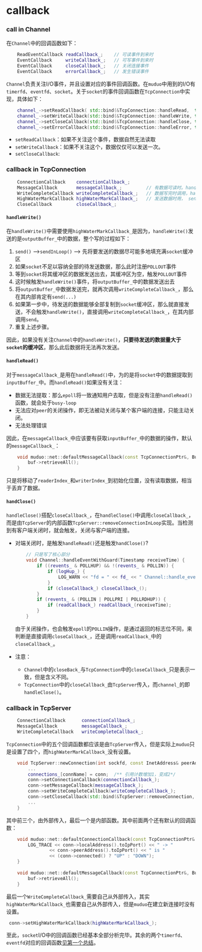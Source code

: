 # callback
### **call in Channel**
在`Channel`中的回调函数如下：
```cpp
    ReadEventCallback readCallback_;    // 可读事件到来时
    EventCallback     writeCallback_;   // 可写事件到来时
    EventCallback     closeCallback_;   // 关闭连接事件
    EventCallback     errorCallback_;   // 发生错误事件
```
`Channel`负责关注I/O事件，并且设置对应的事件回调函数。在`muduo`中用到的I/O有`timerfd`、`eventfd`、`socket`。关于`socket`的事件回调函数在`TcpConnection`中实现，具体如下：
```cpp
    channel_->setReadCallback( std::bind(&TcpConnection::handleRead,  this, _1));
    channel_->setWriteCallback(std::bind(&TcpConnection::handleWrite, this));
    channel_->setCloseCallback(std::bind(&TcpConnection::handleClose, this));
    channel_->setErrorCallback(std::bind(&TcpConnection::handleError, this));
```
+ `setReadCallback`：如果不关注这个事件，数据自然无法读取
+ `setWriteCallback`：如果不关注这个，数据仅仅可以发送一次。
+ `setCloseCallback`:

### **callback in TcpConnection**
```cpp
    ConnectionCallback    connectionCallback_;
    MessageCallback       messageCallback_;         // 有数据可读时。handleRead()内部
    WriteCompleteCallback writeCompleteCallback_;   // 数据写完时调用，handleWrite()、sendInLoop内部
    HighWaterMarkCallback highWaterMarkCallback_;   // 发送数据时用， sendInLoop 中 
    CloseCallback         closeCallback_;
```

#### `handleWrite()`

在`handleWrite()`中需要使用`highWaterMarkCallback_`是因为，`handleWrite()`发送的是`outputBuffer_`中的数据，整个写的过程如下：
1. `send()` -->`sendInLoop()` --> 先将要发送的数据尽可能多地填充满`socket`缓冲区
2. 如果`socket`不足以容纳全部的待发送数据，那么此时注册`POLLOUT`事件
3. 等到`socket`将其缓冲区的数据发送出去，其缓冲区为空，触发`POLLOUT`事件
4. 这时候触发`handleWrite()`事件，将`outputBuffer_`中的数据发送出去
5. 将`outputBuffer_`中数据发送完，就再次调用`writeCompleteCallback_`，那么在其内部肯定有`send(...)`
6. 如果第一步中，待发送的数据能够全部复制到`socket`缓冲区，那么就直接发送，不会触发`handleWrite()`，直接调用`writeCompleteCallback_`，在其内部调用`send`。
7. 重复上述步骤。  

因此，如果没有关注`Channel`中的`handleWrite()`，**只要待发送的数据量大于`socket`的缓冲区**，那么此后数据将无法再次发送。

#### `handleRead()`

对于`messageCallback_`是用在`handleRead()`中，为的是将`socket`中的数据提取到`inputBuffer_`中。而`handleRead()`如果没有关注：
+ 数据无法提取：那么`epoll`将一致通知用户去取，但是没有注册`handleRead()`函数，就会处于`busy-loop`
+ 无法应对`peer`的关闭操作，即无法被动关闭与某个客户端的连接，只能主动关闭。
+ 无法处理错误

因此，在`messageCallback_`中应该要有获取`inputBuffer_`中的数据的操作，默认的`messageCallback_`：
```cpp
    void muduo::net::defaultMessageCallback(const TcpConnectionPtr&, Buffer* buf, Timestamp) {
        buf->retrieveAll();
    }
```
只是将移动了`readerIndex_`和`writerIndex_`到初始化位置，没有读取数据，相当于丢弃了数据。

#### `handClose()`
`handleClose()`搭配`closeCallback_`，在`handleClose()`中调用`closeCallback_`，而是由`TcpServer`的内部函数`TcpServer::removeConnectionInLoop`实现。当检测到有客户端关闭时，就会触发，关闭与客户端的连接。
+ 对端关闭时，是触发`handleRead()`还是触发`handClose()`?
    ```cpp
        // 只是写了核心部分
        void Channel::handleEventWithGuard(Timestamp receiveTime) {
            if ((revents_ & POLLHUP) && !(revents_ & POLLIN)) {   
                if (logHup_) {
                    LOG_WARN << "fd = " << fd_ << " Channel::handle_event() POLLHUP";
                }
                if (closeCallback_) closeCallback_();  
            }
            if (revents_ & (POLLIN | POLLPRI | POLLRDHUP)) {
                if (readCallback_) readCallback_(receiveTime);
            }
        }
    ```
    由于关闭操作，也会触发`epoll`的`POLLIN`操作，是通过返回的标志位不同，来判断是直接调用`closeCallback_`，还是调用`readCallback_`中的`closeCallback_`。
    <!-- + 如果是客户端主动关闭，返回的事件是`POLLIN`：触发`readCallback_` -->
    <!-- + 如果是服务端主动关闭，返回的事件是`POLLIN`、`POLLHUG`：触发`readCallback_` -->
    
+ 注意：
    + `Channel`中的`closeBack_`与`TcpConnection`中的`closeCallback_`只是表示一致，但是含义不同。
    + `TcpConnection`中的`closeCallback_`由`TcpServer`传入，而`channel_`的即`handleClose()`。

### **callback in TcpServer**
```cpp
    ConnectionCallback      connectionCallback_;
    MessageCallback         messageCallback_;
    WriteCompleteCallback   writeCompleteCallback_;
```
`TcpConnection`中的五个回调函数都应该是由`TcpServer`传入，但是实际上`muduo`只是设置了四个，而`highWaterMarkCallback_`没有设置。
```cpp
    void TcpServer::newConnection(int sockfd, const InetAddress& peerAddr) {
        ...
        connections_[connName] = conn;  /** 引用计数增加1，变成2*/
        conn->setConnectionCallback(connectionCallback_);
        conn->setMessageCallback(messageCallback_);
        conn->setWriteCompleteCallback(writeCompleteCallback_);
        conn->setCloseCallback(std::bind(&TcpServer::removeConnection, this, _1)); 
        ...
    }
```
其中前三个，由外部传入，最后一个是内部函数。其中前面两个还有默认的回调函数：
```cpp
    void muduo::net::defaultConnectionCallback(const TcpConnectionPtr& conn) {
        LOG_TRACE << conn->localAddress().toIpPort() << " -> "
                << conn->peerAddress().toIpPort() << " is "
                << (conn->connected() ? "UP" : "DOWN");
    }
   
    void muduo::net::defaultMessageCallback(const TcpConnectionPtr&, Buffer* buf, Timestamp) {
        buf->retrieveAll();
    }
```
最后一个`WriteCompleteCallback_`需要自己从外部传入，其实`highWaterMarkCallback_`也需要自己从外部传入，但是`muduo`在建立新连接时没有设置。
```cpp
 conn->setHighWaterMarkCallback(highWaterMarkCallback_); 
```

至此，`socket`I/O中的回调函数已经基本全部分析完毕。其余的两个`timerfd`、`eventfd`对应的回调函数[见第一个总结](./EventLoop)。